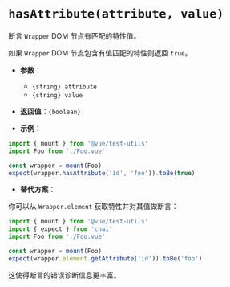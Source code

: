 # `hasAttribute(attribute, value)`

断言 `Wrapper` DOM 节点有匹配的特性值。

如果 `Wrapper` DOM 节点包含有值匹配的特性则返回 `true`。

- **参数：**
  - `{string} attribute`
  - `{string} value`

- **返回值：**`{boolean}`

- **示例：**

```js
import { mount } from '@vue/test-utils'
import Foo from './Foo.vue'

const wrapper = mount(Foo)
expect(wrapper.hasAttribute('id', 'foo')).toBe(true)
```

- **替代方案：**

你可以从 `Wrapper.element` 获取特性并对其值做断言：

```js
import { mount } from '@vue/test-utils'
import { expect } from 'chai'
import Foo from './Foo.vue'

const wrapper = mount(Foo)
expect(wrapper.element.getAttribute('id')).toBe('foo')
```

这使得断言的错误诊断信息更丰富。
